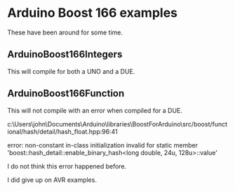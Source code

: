 # Arduino Boost 166 examples

These have been around for some time.

## ArduinoBoost166Integers

This will compile for both a UNO and a DUE.

## ArduinoBoost166Function

This will not compile with an error when compiled for a DUE.

c:\Users\john\Documents\Arduino\libraries\BoostForArduino\src/boost/functional/hash/detail/hash_float.hpp:96:41

error: non-constant in-class initialization invalid for static member 'boost::hash_detail::enable_binary_hash<long double, 24u, 128u>::value'

I do not think this error happened before.

I did give up on AVR examples.

